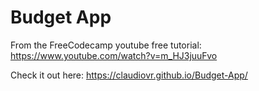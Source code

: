 # Budget App

From the FreeCodecamp youtube free tutorial: https://www.youtube.com/watch?v=m_HJ3juuFvo

Check it out here: https://claudiovr.github.io/Budget-App/
